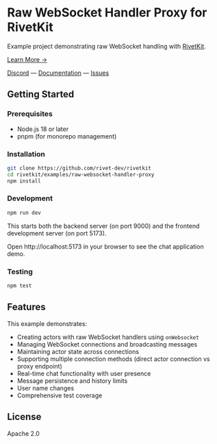 # Raw WebSocket Handler Proxy for RivetKit

Example project demonstrating raw WebSocket handling with [RivetKit](https://rivetkit.org).

[Learn More →](https://github.com/rivet-dev/rivetkit)

[Discord](https://rivet.dev/discord) — [Documentation](https://rivetkit.org) — [Issues](https://github.com/rivet-dev/rivetkit/issues)

## Getting Started

### Prerequisites

- Node.js 18 or later
- pnpm (for monorepo management)

### Installation

```sh
git clone https://github.com/rivet-dev/rivetkit
cd rivetkit/examples/raw-websocket-handler-proxy
npm install
```

### Development

```sh
npm run dev
```

This starts both the backend server (on port 9000) and the frontend development server (on port 5173).

Open http://localhost:5173 in your browser to see the chat application demo.

### Testing

```sh
npm test
```

## Features

This example demonstrates:

- Creating actors with raw WebSocket handlers using `onWebsocket`
- Managing WebSocket connections and broadcasting messages
- Maintaining actor state across connections
- Supporting multiple connection methods (direct actor connection vs proxy endpoint)
- Real-time chat functionality with user presence
- Message persistence and history limits
- User name changes
- Comprehensive test coverage

## License

Apache 2.0
